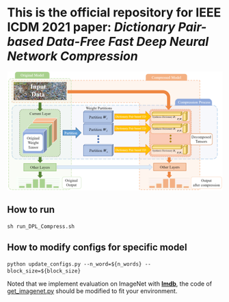 # This is the official repository for IEEE ICDM 2021 paper: ***Dictionary Pair-based Data-Free Fast Deep Neural Network Compression***

![Main Process](img_README/process.png)

## How to run
```
sh run_DPL_Compress.sh
```

## How to modify configs for specific model
```
python update_configs.py --n_word=${n_words} --block_size=${block_size}
```

Noted that we implement evaluation on ImageNet with [**lmdb**](http://www.lmdb.tech/doc/), the code of [get_imagenet.py](utils/get_imagenet.py) should be modified to fit your environment.